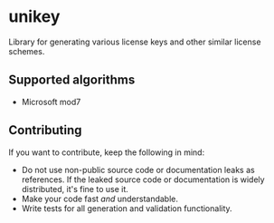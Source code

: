 # unikey
Library for generating various license keys and other similar license schemes.

## Supported algorithms
- Microsoft mod7

## Contributing
If you want to contribute, keep the following in mind:

- Do not use non-public source code or documentation leaks as references. If the leaked source code or documentation is widely distributed, it's fine to use it.
- Make your code fast *and* understandable.
- Write tests for all generation and validation functionality.
